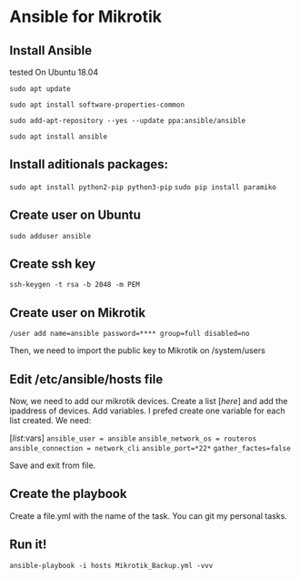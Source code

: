 # Ansible for Mikrotik
## Install Ansible

tested On Ubuntu 18.04

`sudo apt update`

`sudo apt install software-properties-common`

`sudo add-apt-repository --yes --update ppa:ansible/ansible`

`sudo apt install ansible`

## Install aditionals packages:

`sudo apt install python2-pip python3-pip`
`sudo pip install paramiko`

## Create user on Ubuntu

`sudo adduser ansible`

## Create ssh key
`ssh-keygen -t rsa -b 2048 -m PEM`

## Create user on Mikrotik

`/user add name=ansible password=**** group=full disabled=no`

Then, we need to import the public key to Mikrotik on /system/users

## Edit /etc/ansible/hosts file
Now, we need to add our mikrotik devices. Create a list [*here*] and add the ipaddress of devices.
Add variables. I prefed create one variable for each list created.
We need:

[*list*:vars]
`ansible_user = ansible`
`ansible_network_os = routeros`
`ansible_connection = network_cli`
`ansible_port=*22*`
`gather_factes=false`

Save and exit from file.

## Create the playbook
Create a file.yml with the name of the task. You can git my personal tasks.

## Run it!
`ansible-playbook -i hosts Mikrotik_Backup.yml -vvv`
